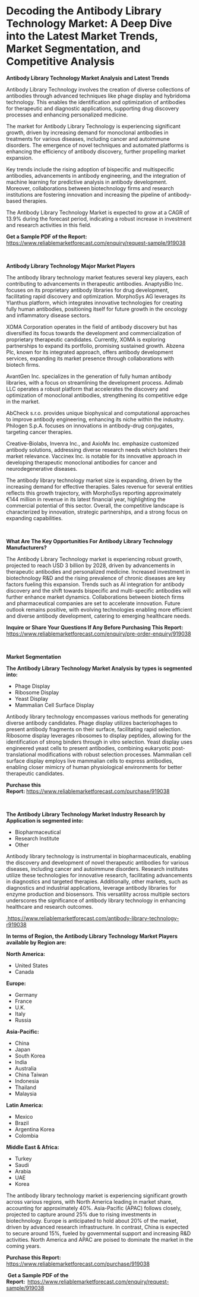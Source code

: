 <p><h1>Decoding the Antibody Library Technology Market: A Deep Dive into the Latest Market Trends, Market Segmentation, and Competitive Analysis</h1></p><p><strong>Antibody Library Technology Market Analysis and Latest Trends</strong></p>
<p><p>Antibody Library Technology involves the creation of diverse collections of antibodies through advanced techniques like phage display and hybridoma technology. This enables the identification and optimization of antibodies for therapeutic and diagnostic applications, supporting drug discovery processes and enhancing personalized medicine.</p><p>The market for Antibody Library Technology is experiencing significant growth, driven by increasing demand for monoclonal antibodies in treatments for various diseases, including cancer and autoimmune disorders. The emergence of novel techniques and automated platforms is enhancing the efficiency of antibody discovery, further propelling market expansion. </p><p>Key trends include the rising adoption of bispecific and multispecific antibodies, advancements in antibody engineering, and the integration of machine learning for predictive analysis in antibody development. Moreover, collaborations between biotechnology firms and research institutions are fostering innovation and increasing the pipeline of antibody-based therapies. </p><p>The Antibody Library Technology Market is expected to grow at a CAGR of 13.9% during the forecast period, indicating a robust increase in investment and research activities in this field.</p></p>
<p><strong>Get a Sample PDF of the Report:&nbsp;</strong> <a href="https://www.reliablemarketforecast.com/enquiry/request-sample/919038?utm_campaign=2334&utm_medium=2&utm_source=Github&utm_content=ia&utm_term=18042025&utm_id=antibody-library-technology">https://www.reliablemarketforecast.com/enquiry/request-sample/919038</a></p>
<p>&nbsp;</p>
<p><strong>Antibody Library Technology Major Market Players</strong></p>
<p><p>The antibody library technology market features several key players, each contributing to advancements in therapeutic antibodies. AnaptysBio Inc. focuses on its proprietary antibody libraries for drug development, facilitating rapid discovery and optimization. MorphoSys AG leverages its Ylanthus platform, which integrates innovative technologies for creating fully human antibodies, positioning itself for future growth in the oncology and inflammatory disease sectors.</p><p>XOMA Corporation operates in the field of antibody discovery but has diversified its focus towards the development and commercialization of proprietary therapeutic candidates. Currently, XOMA is exploring partnerships to expand its portfolio, promising sustained growth. Abzena Plc, known for its integrated approach, offers antibody development services, expanding its market presence through collaborations with biotech firms.</p><p>AvantGen Inc. specializes in the generation of fully human antibody libraries, with a focus on streamlining the development process. Adimab LLC operates a robust platform that accelerates the discovery and optimization of monoclonal antibodies, strengthening its competitive edge in the market.</p><p>AbCheck s.r.o. provides unique biophysical and computational approaches to improve antibody engineering, enhancing its niche within the industry. Philogen S.p.A. focuses on innovations in antibody-drug conjugates, targeting cancer therapies.</p><p>Creative-Biolabs, Invenra Inc., and AxioMx Inc. emphasize customized antibody solutions, addressing diverse research needs which bolsters their market relevance. Vaccinex Inc. is notable for its innovative approach in developing therapeutic monoclonal antibodies for cancer and neurodegenerative diseases.</p><p>The antibody library technology market size is expanding, driven by the increasing demand for effective therapies. Sales revenue for several entities reflects this growth trajectory, with MorphoSys reporting approximately €144 million in revenue in its latest financial year, highlighting the commercial potential of this sector. Overall, the competitive landscape is characterized by innovation, strategic partnerships, and a strong focus on expanding capabilities.</p></p>
<p>&nbsp;</p>
<p><strong>What Are The Key Opportunities For Antibody Library Technology Manufacturers?</strong></p>
<p><p>The Antibody Library Technology market is experiencing robust growth, projected to reach USD 3 billion by 2028, driven by advancements in therapeutic antibodies and personalized medicine. Increased investment in biotechnology R&D and the rising prevalence of chronic diseases are key factors fueling this expansion. Trends such as AI integration for antibody discovery and the shift towards bispecific and multi-specific antibodies will further enhance market dynamics. Collaborations between biotech firms and pharmaceutical companies are set to accelerate innovation. Future outlook remains positive, with evolving technologies enabling more efficient and diverse antibody development, catering to emerging healthcare needs.</p></p>
<p><strong>Inquire or Share Your Questions If Any Before Purchasing This Report:</strong> <a href="https://www.reliablemarketforecast.com/enquiry/pre-order-enquiry/919038?utm_campaign=2334&utm_medium=2&utm_source=Github&utm_content=ia&utm_term=18042025&utm_id=antibody-library-technology">https://www.reliablemarketforecast.com/enquiry/pre-order-enquiry/919038</a></p>
<p>&nbsp;</p>
<p><strong>Market Segmentation</strong></p>
<p><strong>The Antibody Library Technology Market Analysis by types is segmented into:</strong></p>
<p><ul><li>Phage Display</li><li>Ribosome Display</li><li>Yeast Display</li><li>Mammalian Cell Surface Display</li></ul></p>
<p><p>Antibody library technology encompasses various methods for generating diverse antibody candidates. Phage display utilizes bacteriophages to present antibody fragments on their surface, facilitating rapid selection. Ribosome display leverages ribosomes to display peptides, allowing for the identification of strong binders through in vitro selection. Yeast display uses engineered yeast cells to present antibodies, combining eukaryotic post-translational modifications with robust selection processes. Mammalian cell surface display employs live mammalian cells to express antibodies, enabling closer mimicry of human physiological environments for better therapeutic candidates.</p></p>
<p><strong>Purchase this Report:&nbsp;</strong><a href="https://www.reliablemarketforecast.com/purchase/919038?utm_campaign=2334&utm_medium=2&utm_source=Github&utm_content=ia&utm_term=18042025&utm_id=antibody-library-technology">https://www.reliablemarketforecast.com/purchase/919038</a></p>
<p>&nbsp;</p>
<p><strong>The Antibody Library Technology Market Industry Research by Application is segmented into:</strong></p>
<p><ul><li>Biopharmaceutical</li><li>Research Institute</li><li>Other</li></ul></p>
<p><p>Antibody library technology is instrumental in biopharmaceuticals, enabling the discovery and development of novel therapeutic antibodies for various diseases, including cancer and autoimmune disorders. Research institutes utilize these technologies for innovative research, facilitating advancements in diagnostics and targeted therapies. Additionally, other markets, such as diagnostics and industrial applications, leverage antibody libraries for enzyme production and biosensors. This versatility across multiple sectors underscores the significance of antibody library technology in enhancing healthcare and research outcomes.</p></p>
<p><a href="https://www.reliablemarketforecast.com/antibody-library-technology-r919038?utm_campaign=2334&utm_medium=2&utm_source=Github&utm_content=ia&utm_term=18042025&utm_id=antibody-library-technology">&nbsp;https://www.reliablemarketforecast.com/antibody-library-technology-r919038</a></p>
<p><strong>In terms of Region, the Antibody Library Technology Market Players available by Region are:</strong></p>
<p>
    <p> <strong> North America: </strong>
        <ul>
            <li>United States</li>
            <li>Canada</li>
        </ul>
        </p> 
    <p> <strong> Europe: </strong>
        <ul>
            <li>Germany</li>
            <li>France</li>
            <li>U.K.</li>
            <li>Italy</li>
            <li>Russia</li>
        </ul>
        </p> 
    <p> <strong> Asia-Pacific: </strong>
        <ul>
            <li>China</li>
            <li>Japan</li>
            <li>South Korea</li>
            <li>India</li>
            <li>Australia</li>
            <li>China Taiwan</li>
            <li>Indonesia</li>
            <li>Thailand</li>
            <li>Malaysia</li>
        </ul>
        </p> 
    <p> <strong> Latin America: </strong>
        <ul>
            <li>Mexico</li>
            <li>Brazil</li>
            <li>Argentina Korea</li>
            <li>Colombia</li>
        </ul>
        </p> 
    <p> <strong> Middle East & Africa: </strong>
        <ul>
            <li>Turkey</li>
            <li>Saudi</li>
            <li>Arabia</li>
            <li>UAE</li>
            <li>Korea</li>
        </ul>
    </p>
    </p>
<p><p>The antibody library technology market is experiencing significant growth across various regions, with North America leading in market share, accounting for approximately 40%. Asia-Pacific (APAC) follows closely, projected to capture around 25% due to rising investments in biotechnology. Europe is anticipated to hold about 20% of the market, driven by advanced research infrastructure. In contrast, China is expected to secure around 15%, fueled by governmental support and increasing R&D activities. North America and APAC are poised to dominate the market in the coming years.</p></p>
<p><strong>Purchase this Report: </strong><a href="https://www.reliablemarketforecast.com/purchase/919038?utm_campaign=2334&utm_medium=2&utm_source=Github&utm_content=ia&utm_term=18042025&utm_id=antibody-library-technology">https://www.reliablemarketforecast.com/purchase/919038</a></p>
<p>&nbsp;<strong>Get a Sample PDF of the Report:&nbsp;&nbsp;</strong><a href="https://www.reliablemarketforecast.com/enquiry/request-sample/919038?utm_campaign=2334&utm_medium=2&utm_source=Github&utm_content=ia&utm_term=18042025&utm_id=antibody-library-technology">https://www.reliablemarketforecast.com/enquiry/request-sample/919038</a></p>
<p><strong></strong></p>
<p><p></p><p></p><p></p></p>